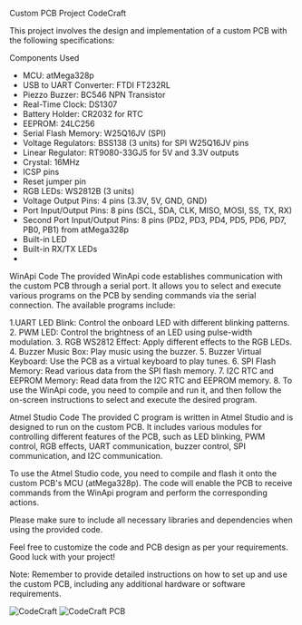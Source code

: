 Custom PCB Project 
CodeCraft

This project involves the design and implementation of a custom PCB with the following specifications:

Components Used
- MCU: atMega328p
- USB to UART Converter: FTDI FT232RL
- Piezzo Buzzer: BC546 NPN Transistor
- Real-Time Clock: DS1307
- Battery Holder: CR2032 for RTC
- EEPROM: 24LC256
- Serial Flash Memory: W25Q16JV (SPI)
- Voltage Regulators: BSS138 (3 units) for SPI W25Q16JV pins
- Linear Regulator: RT9080-33GJ5 for 5V and 3.3V outputs
- Crystal: 16MHz
- ICSP pins
- Reset jumper pin
- RGB LEDs: WS2812B (3 units)
- Voltage Output Pins: 4 pins (3.3V, 5V, GND, GND)
- Port Input/Output Pins: 8 pins (SCL, SDA, CLK, MISO, MOSI, SS, TX, RX)
- Second Port Input/Output Pins: 8 pins (PD2, PD3, PD4, PD5, PD6, PD7, PB0, PB1) from atMega328p
- Built-in LED
- Built-in RX/TX LEDs
- 
WinApi Code
The provided WinApi code establishes communication with the custom PCB through a serial port. 
It allows you to select and execute various programs on the PCB by sending commands via 
the serial connection. 
The available programs include:

1.UART LED Blink: Control the onboard LED with different blinking patterns.
2. PWM LED: Control the brightness of an LED using pulse-width modulation.
3. RGB WS2812 Effect: Apply different effects to the RGB LEDs.
4. Buzzer Music Box: Play music using the buzzer.
5. Buzzer Virtual Keyboard: Use the PCB as a virtual keyboard to play tunes.
6. SPI Flash Memory: Read various data from the SPI flash memory.
7. I2C RTC and EEPROM Memory: Read data from the I2C RTC and EEPROM memory.
8. 
To use the WinApi code, you need to compile and run it, and then follow the on-screen instructions
to select and execute the desired program.

Atmel Studio Code
The provided C program is written in Atmel Studio and is designed to run on the custom PCB. 
It includes various modules for controlling different features of the PCB, such as 
LED blinking, PWM control, RGB effects, UART communication, buzzer control, SPI communication,
and I2C communication.

To use the Atmel Studio code, you need to compile and flash it onto the custom PCB's MCU (atMega328p).
The code will enable the PCB to receive commands from the WinApi program and perform the corresponding actions.

Please make sure to include all necessary libraries and dependencies when using the provided code.

Feel free to customize the code and PCB design as per your requirements. Good luck with your project!

Note: Remember to provide detailed instructions on how to set up and use the custom PCB, including 
any additional hardware or software requirements.

![CodeCraft](https://github.com/aleksa012po/Custom-PCB-Project-CodeCraft/assets/102791994/bec13eca-b105-4d1e-9805-cc34ed47607e)
![CodeCraft PCB](https://github.com/aleksa012po/Custom-PCB-Project-CodeCraft/assets/102791994/ae64216e-5487-4005-a97b-5119e390cecd)

